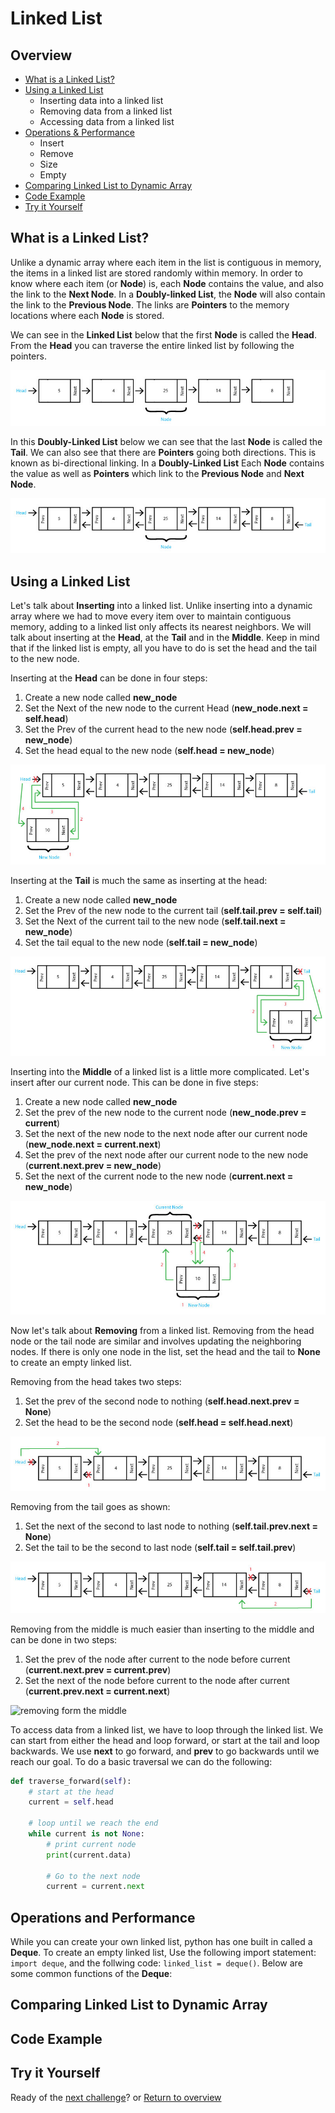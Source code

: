 # Linked List

## Overview
* [What is a Linked List?](#what-is-a-linked-list)
* [Using a Linked List](#using-a-linked-list)
    * Inserting data into a linked list
    * Removing data from a linked list
    * Accessing data from a linked list
* [Operations & Performance](#operations-and-performance)
    * Insert
    * Remove
    * Size
    * Empty
* [Comparing Linked List to Dynamic Array](#comparing-linked-list-to-dynamic-array)
* [Code Example](#code-example)
* [Try it Yourself](#try-it-yourself)

## What is a Linked List?
Unlike a dynamic array where each item in the list is contiguous in memory, the items in a linked list are stored randomly within memory. In order to know where each item (or **Node**) is, each **Node** contains the value, and also the link to the **Next Node**. In a **Doubly-linked List**, the **Node** will also contain the link to the **Previous Node**. The links are **Pointers** to the memory locations where each **Node** is stored.

We can see in the **Linked List** below that the first **Node** is called the **Head**. From the **Head** you can traverse the entire linked list by following the pointers.

![Linked List](linked-list.jpg)

In this **Doubly-Linked List** below we can see that the last **Node** is called the **Tail**. We can also see that there are **Pointers** going both directions. This is known as bi-directional linking. In a **Doubly-Linked List** Each **Node** contains the value as well as **Pointers** which link to the **Previous Node** and **Next Node**.

![Doubly-Linked List](doubly-linked-list.jpg)

## Using a Linked List

Let's talk about **Inserting** into a linked list. Unlike inserting into a dynamic array where we had to move every item over to maintain contiguous memory, adding to a linked list only affects its nearest neighbors. We will talk about inserting at the **Head**, at the **Tail** and in the **Middle**. Keep in mind that if the linked list is empty, all you have to do is set the head and the tail to the new node.

Inserting at the **Head** can be done in four steps:
    
1. Create a new node called **new_node**
1. Set the Next of the new node to the current Head (**new_node.next = self.head**)
1. Set the Prev of the current head to the new node (**self.head.prev = new_node**)
1. Set the head equal to the new node (**self.head = new_node**)

![inserting at head](linked-list-2.jpg)

Inserting at the **Tail** is much the same as inserting at the head:

1. Create a new node called **new_node**
1. Set the Prev of the new node to the current tail (**self.tail.prev = self.tail**)
1. Set the Next of the current tail to the new node (**self.tail.next = new_node**)
1. Set the tail equal to the new node (**self.tail = new_node**)

![inserting at the tail](linked-list-3.jpg)

Inserting into the **Middle** of a linked list is a little more complicated. Let's insert after our current node. This can be done in five steps:

1. Create a new node called **new_node**
1. Set the prev of the new node to the current node (**new_node.prev = current**)
1. Set the next of the new node to the next node after our current node (**new_node.next = current.next**)
1. Set the prev of the next node after our current node to the new node (**current.next.prev = new_node**)
1. Set the next of the current node to the new node (**current.next = new_node**)

![inserting in the middle](linked-list-4.jpg)

Now let's talk about **Removing** from a linked list. Removing from the head node or the tail node are similar and involves updating the neighboring nodes. If there is only one node in the list, set the head and the tail to **None** to create an empty linked list.

Removing from the head takes two steps:

1. Set the prev of the second node to nothing (**self.head.next.prev = None**)
1. Set the head to be the second node (**self.head = self.head.next**)

![removing from the head](linked-list-5.jpg)

Removing from the tail goes as shown:

1. Set the next of the second to last node to nothing (**self.tail.prev.next = None**)
1. Set the tail to be the second to last node (**self.tail = self.tail.prev**)

![removing from the tail](linked-list-6.jpg)

Removing from the middle is much easier than inserting to the middle and can be done in two steps:

1. Set the prev of the node after current to the node before current (**current.next.prev = current.prev**)
1. Set the next of the node before current to the node after current (**current.prev.next = current.next**)

![removing form the middle](likend-list-7.jpg)

To access data from a linked list, we have to loop through the linked list. We can start from either the head and loop forward, or start at the tail and loop backwards. We use **next** to go forward, and **prev** to go backwards until we reach our goal. To do a basic traversal we can do the following:

```python
def traverse_forward(self):
    # start at the head
    current = self.head

    # loop until we reach the end
    while current is not None:
        # print current node
        print(current.data)

        # Go to the next node
        current = current.next
```
## Operations and Performance

While you can create your own linked list, python has one built in called a **Deque**. To create an empty linked list, Use the following import statement: ```import deque```, and the follwing code: ```linked_list = deque()```. Below are some common functions of the **Deque**:

## Comparing Linked List to Dynamic Array

## Code Example

## Try it Yourself

Ready of the [next challenge](../Tree/Tree.md)? or [Return to overview](../README.md)
